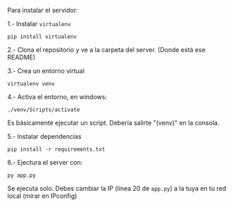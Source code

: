 Para instalar el servidor:

1.- Instalar `virtualenv`

```
pip install virtualenv
```

2.- Clona el repositorio y ve a la carpeta del server. (Donde está ese README)

3.- Crea un entorno virtual
```
virtualenv venv
```
4.- Activa el entorno, en windows:
```
./venv/Scripts/activate
```

Es básicamente ejecutar un script. Debería salirte "(venv)" en la consola.

5.- Instalar dependencias
```
pip install -r requirements.txt
```

6.- Ejectura el server con:
```
py app.py
```


Se ejecuta solo. Debes cambiar la IP (línea 20 de `app.py`) a la tuya en tu red local (mirar en IPconfig)